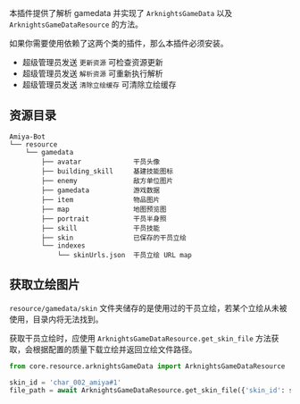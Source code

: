 本插件提供了解析 gamedata 并实现了 `ArknightsGameData` 以及 `ArknightsGameDataResource` 的方法。

如果你需要使用依赖了这两个类的插件，那么本插件必须安装。

- 超级管理员发送 `更新资源` 可检查资源更新
- 超级管理员发送 `解析资源` 可重新执行解析
- 超级管理员发送 `清除立绘缓存` 可清除立绘缓存

## 资源目录

```
Amiya-Bot
└── resource
    └── gamedata
        ├── avatar             干员头像
        ├── building_skill     基建技能图标
        ├── enemy              敌方单位图片
        ├── gamedata           游戏数据
        ├── item               物品图片
        ├── map                地图预览图
        ├── portrait           干员半身照
        ├── skill              干员技能
        ├── skin               已保存的干员立绘
        └── indexes
            └── skinUrls.json  干员立绘 URL map
```

## 获取立绘图片

`resource/gamedata/skin` 文件夹储存的是使用过的干员立绘，若某个立绘从未被使用，目录内将无法找到。

获取干员立绘时，应使用 `ArknightsGameDataResource.get_skin_file` 方法获取，会根据配置的质量下载立绘并返回立绘文件路径。

```python
from core.resource.arknightsGameData import ArknightsGameDataResource

skin_id = 'char_002_amiya#1'
file_path = await ArknightsGameDataResource.get_skin_file({'skin_id': skin_id})
```
